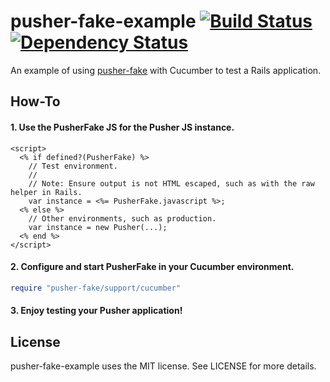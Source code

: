 # pusher-fake-example [![Build Status](https://secure.travis-ci.org/tristandunn/pusher-fake-example.png?branch=master)](http://travis-ci.org/tristandunn/pusher-fake-example) [![Dependency Status](https://gemnasium.com/tristandunn/pusher-fake-example.png)](https://gemnasium.com/tristandunn/pusher-fake-example)

An example of using [pusher-fake](https://github.com/tristandunn/pusher-fake) with Cucumber to test a Rails application.

## How-To

#### 1. Use the PusherFake JS for the Pusher JS instance.

```erb
<script>
  <% if defined?(PusherFake) %>
    // Test environment.
    //
    // Note: Ensure output is not HTML escaped, such as with the raw helper in Rails.
    var instance = <%= PusherFake.javascript %>;
  <% else %>
    // Other environments, such as production.
    var instance = new Pusher(...);
  <% end %>
</script>
```

#### 2. Configure and start PusherFake in your Cucumber environment.

```ruby
require "pusher-fake/support/cucumber"
```

#### 3. Enjoy testing your Pusher application!

## License

pusher-fake-example uses the MIT license. See LICENSE for more details.
